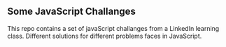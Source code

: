 ## Some JavaScript Challanges

This repo contains a set of javaScript challanges from a LinkedIn learning class. Different solutions for different problems faces in JavaScript.
